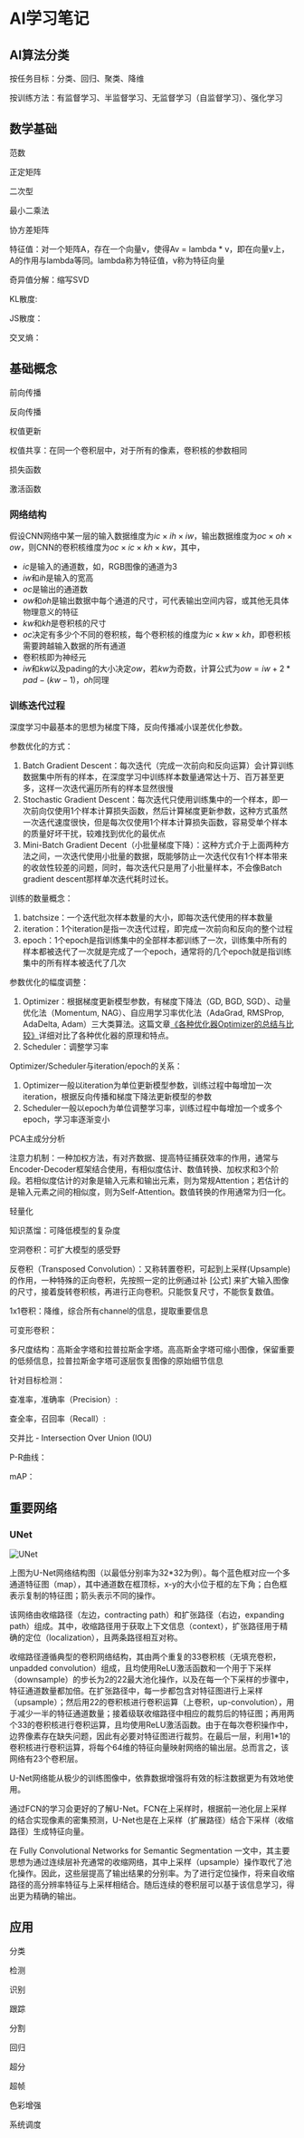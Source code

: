 # AI学习笔记

## AI算法分类
按任务目标：分类、回归、聚类、降维

按训练方法：有监督学习、半监督学习、无监督学习（自监督学习）、强化学习

## 数学基础
范数

正定矩阵

二次型

最小二乘法

协方差矩阵

特征值：对一个矩阵A，存在一个向量v，使得Av = lambda \* v，即在向量v上，A的作用与lambda等同。lambda称为特征值，v称为特征向量

奇异值分解：缩写SVD

KL散度:

JS散度：

交叉熵：

## 基础概念

前向传播

反向传播

权值更新

权值共享：在同一个卷积层中，对于所有的像素，卷积核的参数相同

损失函数

激活函数

### 网络结构

假设CNN网络中某一层的输入数据维度为$ic \times ih \times iw$，输出数据维度为$oc \times oh \times ow$，则CNN的卷积核维度为$oc \times ic \times kh \times kw$，其中，

- $ic$是输入的通道数，如，RGB图像的通道为3
- $iw$和$ih$是输入的宽高
- $oc$是输出的通道数
- $ow$和$oh$是输出数据中每个通道的尺寸，可代表输出空间内容，或其他无具体物理意义的特征
- $kw$和$kh$是卷积核的尺寸
- $oc$决定有多少个不同的卷积核，每个卷积核的维度为$ic \times kw \times kh$，即卷积核需要跨越输入数据的所有通道
- 卷积核即为神经元
- $iw$和$kw$以及pading的大小决定$ow$，若$kw$为奇数，计算公式为$ow = iw + 2 * pad - (kw - 1)$，$oh$同理

### 训练迭代过程
深度学习中最基本的思想为梯度下降，反向传播减小误差优化参数。

参数优化的方式：
1. Batch Gradient Descent：每次迭代（完成一次前向和反向运算）会计算训练数据集中所有的样本，在深度学习中训练样本数量通常达十万、百万甚至更多，这样一次迭代遍历所有的样本显然很慢
2. Stochastic Gradient Descent：每次迭代只使用训练集中的一个样本，即一次前向仅使用1个样本计算损失函数，然后计算梯度更新参数，这种方式虽然一次迭代速度很快，但是每次仅使用1个样本计算损失函数，容易受单个样本的质量好坏干扰，较难找到优化的最优点
3. Mini-Batch Gradient Decent（小批量梯度下降）：这种方式介于上面两种方法之间，一次迭代使用小批量的数据，既能够防止一次迭代仅有1个样本带来的收敛性较差的问题，同时，每次迭代只是用了小批量样本，不会像Batch gradient descent那样单次迭代耗时过长。

训练的数量概念：
1. batchsize：一个迭代批次样本数量的大小，即每次迭代使用的样本数量
2. iteration：1个iteration是指一次迭代过程，即完成一次前向和反向的整个过程
3. epoch：1个epoch是指训练集中的全部样本都训练了一次，训练集中所有的样本都被迭代了一次就是完成了一个epoch，通常将的几个epoch就是指训练集中的所有样本被迭代了几次

参数优化的幅度调整：
1. Optimizer：根据梯度更新模型参数，有梯度下降法（GD, BGD, SGD）、动量优化法（Momentum, NAG）、自应用学习率优化法（AdaGrad, RMSProp, AdaDelta, Adam）三大类算法。这篇文章[《各种优化器Optimizer的总结与比较》](https://blog.csdn.net/weixin_40170902/article/details/80092628)详细对比了各种优化器的原理和特点。
2. Scheduler：调整学习率

Optimizer/Scheduler与iteration/epoch的关系：
1. Optimizer一般以iteration为单位更新模型参数，训练过程中每增加一次iteration，根据反向传播和梯度下降法更新模型的参数
2. Scheduler一般以epoch为单位调整学习率，训练过程中每增加一个或多个epoch，学习率逐渐变小


PCA主成分分析

注意力机制：一种加权方法，有对齐数据、提高特征捕获效率的作用，通常与Encoder-Decoder框架结合使用，有相似度估计、数值转换、加权求和3个阶段。若相似度估计的对象是输入元素和输出元素，则为常规Attention；若估计的是输入元素之间的相似度，则为Self-Attention。数值转换的作用通常为归一化。

轻量化

知识蒸馏：可降低模型的复杂度

空洞卷积：可扩大模型的感受野

反卷积（Transposed Convolution）：又称转置卷积，可起到上采样(Upsample)的作用，一种特殊的正向卷积，先按照一定的比例通过补 [公式] 来扩大输入图像的尺寸，接着旋转卷积核，再进行正向卷积。只能恢复尺寸，不能恢复数值。

1x1卷积：降维，综合所有channel的信息，提取重要信息

可变形卷积：

多尺度结构：高斯金字塔和拉普拉斯金字塔。高高斯金字塔可缩小图像，保留重要的低频信息，拉普拉斯金字塔可逐层恢复图像的原始细节信息

针对目标检测：

查准率，准确率（Precision）:

查全率，召回率（Recall）: 

交并比 - Intersection Over Union (IOU)

P-R曲线：

mAP：

## 重要网络

### UNet

![UNet](../../figures/UNet.png)

上图为U-Net网络结构图（以最低分别率为32\*32为例）。每个蓝色框对应一个多通道特征图（map），其中通道数在框顶标，x-y的大小位于框的左下角；白色框表示复制的特征图；箭头表示不同的操作。

该网络由收缩路径（左边，contracting path）和扩张路径（右边，expanding path）组成。其中，收缩路径用于获取上下文信息（context），扩张路径用于精确的定位（localization），且两条路径相互对称。

收缩路径遵循典型的卷积网络结构，其由两个重复的33卷积核（无填充卷积，unpadded convolution）组成，且均使用ReLU激活函数和一个用于下采样（downsample）的步长为2的22最大池化操作，以及在每一个下采样的步骤中，特征通道数量都加倍。在扩张路径中，每一步都包含对特征图进行上采样（upsample）；然后用22的卷积核进行卷积运算（上卷积，up-convolution），用于减少一半的特征通道数量；接着级联收缩路径中相应的裁剪后的特征图；再用两个33的卷积核进行卷积运算，且均使用ReLU激活函数。由于在每次卷积操作中，边界像素存在缺失问题，因此有必要对特征图进行裁剪。在最后一层，利用1\*1的卷积核进行卷积运算，将每个64维的特征向量映射网络的输出层。总而言之，该网络有23个卷积层。

U-Net网络能从极少的训练图像中，依靠数据增强将有效的标注数据更为有效地使用。

通过FCN的学习会更好的了解U-Net。FCN在上采样时，根据前一池化层上采样的结合实现像素的密集预测，U-Net也是在上采样（扩展路径）结合下采样（收缩路径）生成特征向量。

在 Fully Convolutional Networks for Semantic Segmentation 一文中，其主要思想为通过连续层补充通常的收缩网络，其中上采样（upsample）操作取代了池化操作。因此，这些层提高了输出结果的分别率。为了进行定位操作，将来自收缩路径的高分辨率特征与上采样相结合。随后连续的卷积层可以基于该信息学习，得出更为精确的输出。

## 应用

分类

检测

识别

跟踪

分割

回归

超分

超帧

色彩增强

系统调度

